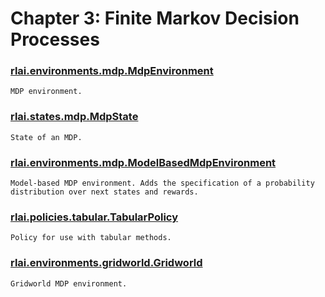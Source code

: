 # Chapter 3:  Finite Markov Decision Processes
### [rlai.environments.mdp.MdpEnvironment](https://github.com/MatthewGerber/rlai/tree/master/src/rlai/environments/mdp.py#L25)
```
MDP environment.
```
### [rlai.states.mdp.MdpState](https://github.com/MatthewGerber/rlai/tree/master/src/rlai/states/mdp.py#L10)
```
State of an MDP.
```
### [rlai.environments.mdp.ModelBasedMdpEnvironment](https://github.com/MatthewGerber/rlai/tree/master/src/rlai/environments/mdp.py#L142)
```
Model-based MDP environment. Adds the specification of a probability distribution over next states and rewards.
```
### [rlai.policies.tabular.TabularPolicy](https://github.com/MatthewGerber/rlai/tree/master/src/rlai/policies/tabular.py#L12)
```
Policy for use with tabular methods.
```
### [rlai.environments.gridworld.Gridworld](https://github.com/MatthewGerber/rlai/tree/master/src/rlai/environments/gridworld.py#L22)
```
Gridworld MDP environment.
```

